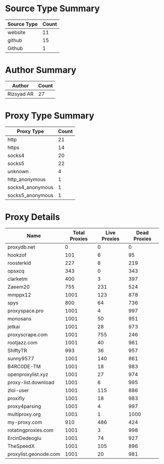 # Source Type Summary

| Source Type | Count |
|-------------|-------|
| website | 11 |
| github | 15 |
| Github | 1 |


# Author Summary

| Author | Count |
|--------|-------|
| Rizsyad AR | 27 |


# Proxy Type Summary

| Proxy Type | Count |
|------------|-------|
| http | 21 |
| https | 14 |
| socks4 | 20 |
| socks5 | 22 |
| unknown | 4 |
| http_anonymous | 1 |
| socks4_anonymous | 1 |
| socks5_anonymous | 1 |


# Proxy Details

| Name | Total Proxies | Live Proxies | Dead Proxies |
|------|---------------|--------------|---------------|
| proxydb.net | 0 | 0 | 0 |
| hookzof | 101 | 6 | 95 |
| roosterkid | 227 | 8 | 219 |
| opsxcq | 343 | 0 | 343 |
| clarketm | 400 | 3 | 397 |
| Zaeem20 | 755 | 231 | 524 |
| mmppx12 | 1001 | 123 | 878 |
| spys | 800 | 64 | 736 |
| proxyspace.pro | 1001 | 4 | 997 |
| monosans | 1001 | 50 | 951 |
| jetkai | 1001 | 28 | 973 |
| proxyscrape.com | 1001 | 755 | 246 |
| rootjazz.com | 1001 | 40 | 961 |
| ShiftyTR | 993 | 36 | 957 |
| sunny9577 | 1001 | 140 | 861 |
| B4RC0DE-TM | 1001 | 18 | 983 |
| openproxylist.xyz | 1001 | 27 | 974 |
| proxy-list.download | 1001 | 6 | 995 |
| zloi-user | 1001 | 115 | 886 |
| proxifly | 1001 | 18 | 983 |
| proxy4parsing | 1001 | 4 | 997 |
| multiproxy.org | 1001 | 1 | 1000 |
| my-proxy.com | 910 | 486 | 424 |
| rotatingproxies.com | 1001 | 3 | 998 |
| ErcinDedeoglu | 1001 | 74 | 927 |
| TheSpeedX | 1001 | 105 | 896 |
| proxylist.geonode.com | 1001 | 20 | 981 |
